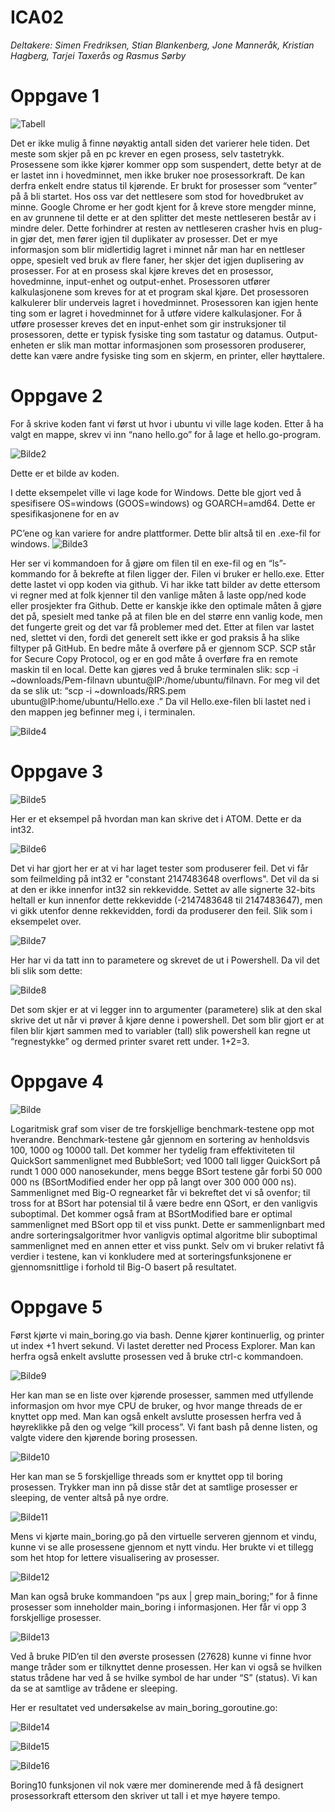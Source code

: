 # ICA02


*Deltakere: Simen Fredriksen, Stian Blankenberg, Jone Manneråk, Kristian Hagberg, Tarjei Taxerås og Rasmus Sørby*


# Oppgave 1


![Tabell](https://scontent-arn2-1.xx.fbcdn.net/v/t34.0-12/18554656_10158500507685411_1574123725_n.png?oh=728f78c15a60cee0d61f2ddcf106fc6c&oe=591D7804)


Det er ikke mulig å finne nøyaktig antall siden det varierer hele tiden. Det meste som skjer på en pc krever en egen prosess, selv tastetrykk.
Prosessene som ikke kjører kommer opp som suspendert, dette betyr at de er lastet inn i hovedminnet, men ikke bruker noe prosessorkraft. De kan derfra enkelt endre status til kjørende. Er brukt for prosesser som “venter” på å bli startet.
Hos oss var det nettlesere som stod for hovedbruket av minne. Google Chrome er her godt kjent for å kreve store mengder minne, en av grunnene til dette er at den splitter det meste nettleseren består av i mindre deler. Dette forhindrer at resten av nettleseren crasher hvis en plug-in gjør det, men fører igjen til duplikater av prosesser. Det er mye informasjon som blir midlertidig lagret i minnet når man har en nettleser oppe, spesielt ved bruk av flere faner, her skjer det igjen duplisering av prosesser.
For at en prosess skal kjøre kreves det en prosessor, hovedminne, input-enhet og output-enhet. Prosessoren utfører kalkulasjonene som kreves for at et program skal kjøre. Det prosessoren kalkulerer blir underveis lagret i hovedminnet. Prosessoren kan igjen hente ting som er lagret i hovedminnet for å utføre videre kalkulasjoner. For å utføre prosesser kreves det en input-enhet som gir instruksjoner til prosessoren, dette er typisk fysiske ting som tastatur og datamus. Output-enheten er slik man mottar informasjonen som prosessoren produserer, dette kan være andre fysiske ting som en skjerm, en printer, eller høyttalere.


# Oppgave 2


For å skrive koden fant vi først ut hvor i ubuntu vi ville lage koden. Etter å ha valgt en mappe, skrev vi inn “nano hello.go” for å lage et hello.go-program. 


![Bilde2](https://scontent-arn2-1.xx.fbcdn.net/v/t34.0-12/18516180_10158500557310411_1191364368_n.png?oh=70151a0c10f8dbdbdd2c366e51781ded&oe=591D6232)

Dette er et bilde av koden. 

I dette eksempelet ville vi lage kode for Windows. Dette ble gjort ved å spesifisere OS=windows (GOOS=windows) og GOARCH=amd64. Dette er spesifikasjonene for en av 


PC’ene og kan variere for andre plattformer. Dette blir altså til en .exe-fil for windows. 
![Bilde3](https://scontent-arn2-1.xx.fbcdn.net/v/t34.0-12/18578670_10158500561580411_981292444_n.png?oh=dc4d3db169aee318b78179c327bcaa11&oe=591D18F0)

Her ser vi kommandoen for å gjøre om filen til en exe-fil og en “ls”-kommando for å bekrefte at filen ligger der. Filen vi bruker er hello.exe.
Etter dette lastet vi opp koden via github. Vi har ikke tatt bilder av dette ettersom vi regner med at folk kjenner til den vanlige måten å laste opp/ned kode eller prosjekter fra Github. Dette er kanskje ikke den optimale måten å gjøre det på, spesielt med tanke på at filen ble en del større enn vanlig kode, men det fungerte greit og det var få problemer med det. Etter at filen var lastet ned, slettet vi den, fordi det generelt sett ikke er god praksis å ha slike filtyper på GitHub. 
En bedre måte å overføre på er gjennom SCP. SCP står for Secure Copy Protocol, og er en god måte å overføre fra en remote maskin til en local. Dette kan gjøres ved å bruke terminalen slik: scp -i ~downloads/Pem-filnavn ubuntu@IP:/home/ubuntu/filnavn. For meg vil det da se slik ut: “scp -i ~downloads/RRS.pem ubuntu@IP:home/ubuntu/Hello.exe .” Da vil Hello.exe-filen bli lastet ned i den mappen jeg befinner meg i, i terminalen. 

![Bilde4](https://scontent-arn2-1.xx.fbcdn.net/v/t34.0-12/18554964_10158500569170411_1482575662_n.png?oh=d41fb6c27e3c353f3f2209ef54037949&oe=591CF938)


# Oppgave 3

![Bilde5](https://scontent-arn2-1.xx.fbcdn.net/v/t34.0-12/18578768_10158500577740411_759467107_n.png?oh=2e9b02a3092f7a8ed1d9463d1adf2c00&oe=591D84A6)


Her er et eksempel på hvordan man kan skrive det i ATOM. Dette er da int32.

![Bilde6](https://scontent-arn2-1.xx.fbcdn.net/v/t34.0-12/18555190_10158500578085411_274414608_n.png?oh=ca132452166d3f821532ed3e2ca60ff0&oe=591D0BEB)


Det vi har gjort her er at vi har laget tester som produserer feil. Det vi får som feilmelding på int32 er "constant 2147483648 overflows". Det vil da si at den er ikke innenfor int32 sin rekkevidde.
Settet av alle signerte 32-bits heltall er kun innenfor dette rekkevidde (-2147483648 til 2147483647), men vi gikk utenfor denne rekkevidden, fordi da produserer den feil. Slik som i eksempelet over. 


![Bilde7](https://scontent-arn2-1.xx.fbcdn.net/v/t34.0-12/18518709_10158500587665411_708529554_n.png?oh=bdbd9f6210165620f29b4f5b6706d05e&oe=591CFE8D)

Her har vi da tatt inn to parametere og skrevet de ut i Powershell. Da vil det bli slik som dette: 

![Bilde8](https://scontent-arn2-1.xx.fbcdn.net/v/t34.0-12/18554597_10158500594140411_1483660565_n.png?oh=ad45ea2f6877b51bd4c8c470a9ebaa9b&oe=591D4899)

Det som skjer er at vi legger inn to argumenter (parametere) slik at den skal skrive det ut når vi prøver å kjøre denne i powershell. Det som blir gjort er at filen blir kjørt sammen med to variabler (tall) slik powershell kan regne ut “regnestykke” og dermed printer svaret rett under. 1+2=3.


# Oppgave 4

![Bilde](https://scontent-arn2-1.xx.fbcdn.net/v/t34.0-12/18554465_10158500603740411_303104132_n.png?oh=0b01ed12a8d64a83115ad7abc61ea1de&oe=591D19ED)

Logaritmisk graf som viser de tre forskjellige benchmark-testene opp mot hverandre. 
Benchmark-testene går gjennom en sortering av henholdsvis 100, 1000 og 10000 tall. Det kommer her tydelig fram effektiviteten til QuickSort sammenlignet med BubbleSort; ved 1000 tall ligger QuickSort på rundt 1 000 000 nanosekunder, mens begge BSort testene går forbi 50 000 000 ns (BSortModified ender her opp på langt over 300 000 000 ns).
Sammenlignet med Big-O regnearket får vi bekreftet det vi så ovenfor; til tross for at BSort  har potensial til å være bedre enn QSort, er den vanligvis suboptimal. Det kommer også fram at BSortModified bare er optimal sammenlignet med BSort opp til et viss punkt. Dette er sammenlignbart med andre sorteringsalgoritmer hvor vanligvis optimal algoritme blir suboptimal sammenlignet med en annen etter et viss punkt.
Selv om vi bruker relativt få verdier i testene, kan vi konkludere med at sorteringsfunksjonene er gjennomsnittlige i forhold til Big-O basert på resultatet.


# Oppgave 5
Først kjørte vi main_boring.go via bash. Denne kjører kontinuerlig, og printer ut index +1 hvert sekund. Vi lastet deretter ned Process Explorer. Man kan herfra også enkelt avslutte prosessen ved å bruke ctrl-c kommandoen.

![Bilde9](https://scontent-arn2-1.xx.fbcdn.net/v/t34.0-12/18518560_10158500603735411_1005184835_n.png?oh=7ac168e3452d2215420f5f81a70a92e1&oe=591D0A81)

 
Her kan man se en liste over kjørende prosesser, sammen med utfyllende informasjon om hvor mye CPU de bruker, og hvor mange threads de er knyttet opp med. Man kan også enkelt avslutte prosessen herfra ved å høyreklikke på den og velge “kill process”.
Vi fant bash på denne listen, og valgte videre den kjørende boring prosessen.


![Bilde10](https://scontent-arn2-1.xx.fbcdn.net/v/t34.0-12/18516081_10158500603745411_1723717097_n.png?oh=3d70656d373706210f827fb9c327bf85&oe=591D5B0A)


Her kan man se 5 forskjellige threads som er knyttet opp til boring prosessen. Trykker man inn på disse står det at samtlige prosesser er sleeping, de venter altså på nye ordre.


![Bilde11](https://scontent-arn2-1.xx.fbcdn.net/v/t34.0-12/18516311_10158500603750411_1961678353_n.png?oh=7730a923e0ab7908d43ea4550fb16c24&oe=591D7934)


Mens vi kjørte main_boring.go på den virtuelle serveren gjennom et vindu, kunne vi se alle prosessene gjennom et nytt vindu. Her brukte vi et tillegg som het htop for lettere visualisering av prosesser.

![Bilde12](https://scontent-arn2-1.xx.fbcdn.net/v/t34.0-12/18492951_10158500603725411_738716107_n.png?oh=0882267aa327486b1c66bc3ea2330a9d&oe=591CED53)


Man kan også bruke kommandoen “ps aux | grep main_boring;” for å finne prosesser som inneholder main_boring i informasjonen. Her får vi opp 3 forskjellige prosesser.


![Bilde13](https://scontent-arn2-1.xx.fbcdn.net/v/t34.0-12/18554529_10158500619075411_1011320544_n.png?oh=b3a66cfdf5ad6c08a79f316bf87f991d&oe=591D17DE)

Ved å bruke PID’en til den øverste prosessen (27628) kunne vi finne hvor mange tråder som er tilknyttet denne prosessen. Her kan vi også se hvilken status trådene har ved å se hvilke symbol de har under “S” (status). Vi kan da se at samtlige av trådene er sleeping.

Her er resultatet ved undersøkelse av main_boring_goroutine.go:

![Bilde14](https://scontent-arn2-1.xx.fbcdn.net/v/t34.0-12/18492602_10158500619025411_498333445_n.png?oh=971f833c4e4b78dbf9f4362644529b9f&oe=591D7F05)


![Bilde15](https://scontent-arn2-1.xx.fbcdn.net/v/t34.0-12/18555270_10158500619060411_719204135_n.png?oh=bf12679e65b8a37b9d8546d38eaeebbc&oe=591D55E8)


![Bilde16](https://scontent-arn2-1.xx.fbcdn.net/v/t34.0-12/18516200_10158500619055411_1529747607_n.png?oh=6e8cc3dba1ef571d85dfbcb74676f56d&oe=591D7861)


Boring10 funksjonen vil nok være mer dominerende med å få designert prosessorkraft ettersom den skriver ut tall i et mye høyere tempo.
